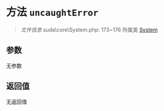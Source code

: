 # 方法 `uncaughtError`

> *文件信息* suda\core\System.php: 173~176
> 所属类 [System](../System.md)




## 参数


无参数


## 返回值

无返回值
